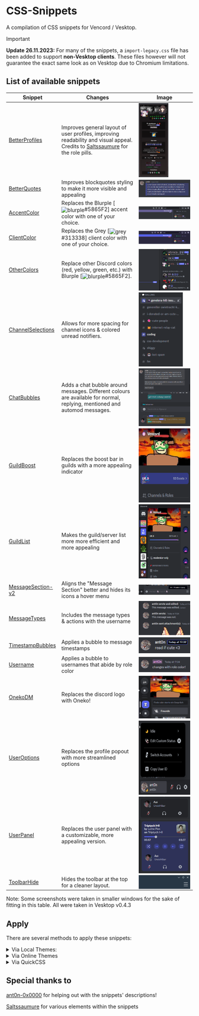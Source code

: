 # CSS-Snippets
A compilation of CSS snippets for Vencord / Vesktop.

> [!IMPORTANT]
> **Update 26.11.2023:** For many of the snippets, a `import-legacy.css` file has been added to support **non-Vesktop clients**. These files however will not guarantee the exact same look as on Vesktop due to Chromium limitations.

## List of available snippets

| Snippet    | Changes | Image |
| -------- | ------- | ------- |
| [BetterProfiles](BetterProfiles/import.css) | Improves general layout of user profiles, improving readability and visual appeal. Credits to [Saltssaumure](https://github.com/Saltssaumure) for the role pills. | <img valign='middle' alt='BetterProfiles' src='./docs/_media/BetterProfiles.png' height='200px'/> |
| [BetterQuotes](BetterQuotes/import.css) | Improves blockquotes styling to make it more visible and appealing | <img valign='middle' alt='BetterQuotes' src='./docs/_media/BetterQuotes.png'/> |
| [AccentColor](ChangeColor/AccentColor/import.css) | Replaces the Blurple [<img valign='middle' alt='blurple' src='https://readme-swatches.vercel.app/5865F2?style=circle&size=10'/>#5865F2] accent color with one of your choice. | <img valign='middle' alt='AccentColor' src='./docs/_media/AccentColor.png'/> |
| [ClientColor](ChangeColor/ClientColor/import.css) | Replaces the Grey [<img valign='middle' alt='grey' src='https://readme-swatches.vercel.app/313338?style=circle&size=10'/>#313338] client color with one of your choice. | <img valign='middle' alt='ClientColor' src='./docs/_media/ClientColor.png'/> |
| [OtherColors](ChangeColor/OtherColors/import.css) | Replace other Discord colors (red, yellow, green, etc.) with Blurple [<img valign='middle' alt='blurple' src='https://readme-swatches.vercel.app/5865F2?style=circle&size=10'/>#5865F2].| <img valign='middle' alt='OtherColors' src='./docs/_media/OtherColors.png'/> |
| [ChannelSelections](ChannelSelections/import.css) | Allows for more spacing for channel icons & colored unread notifiers. | <img valign='middle' alt='ChannelSelections' src='./docs/_media/ChannelSelections.png' height='200px'/> |
| [ChatBubbles](ChatBubbles/import.css) | Adds a chat bubble around messages. Different colours are available for normal, replying, mentioned and automod messages. | <img valign='middle' alt='ChatBubbles' src='./docs/_media/ChatBubbles.png'/> |
| [GuildBoost](GuildBoost/import.css) | Replaces the boost bar in guilds with a more appealing indicator | <img valign='middle' alt='GuildBoost' src='./docs/_media/GuildBoost.png' height='200px'/> |
| [GuildList](GuildList/import.css) | Makes the guild/server list more more efficient and more appealing |  <img valign='middle' alt='GuildList' src='./docs/_media/GuildList.png' height='200px'/> |
| [MessageSection-v2](MessageSection/v2/import.css) | Aligns the "Message Section" better and hides its icons a hover menu | <img valign='middle' alt='MessageSection-v2' src='./docs/_media/MessageSection-v2.png'/> |
| [MessageTypes](MessageUltilities/MessageTypes/import.css) | Includes the message types & actions with the username | <img valign='middle' alt='MessageTypes' src='./docs/_media/MessageTypes.png'/> |
| [TimestampBubbles](MessageUltilities/TimestampBubbles/import.css) | Applies a bubble to message timestamps | <img valign='middle' alt='TimestampBubbles' src='./docs/_media/TimestampBubbles.png'/> |
| [Username](MessageUltilities/Username/import.css) | Applies a bubble to usernames that abide by role color | <img valign='middle' alt='Username' src='./docs/_media/Username.png'/> |
| [OnekoDM](OnekoDM/import.css) | Replaces the discord logo with Oneko! | <img valign='middle' alt='OnekoDM' src='./docs/_media/OnekoDM.png'/> |
| [UserOptions](UserOptions/import.css) | Replaces the profile popout with more streamlined options | <img valign='middle' alt='UserOptions' src='./docs/_media/UserOptions.png' height='200px'/> |
| [UserPanel](UserPanel/import.css) | Replaces the user panel with a customizable, more appealing version. | <img valign='middle' alt='UserPanel' src='./docs/_media/UserPanel.png'/> |
| [ToolbarHide](UserPanel/import.css) | Hides the toolbar at the top for a cleaner layout. | <img valign='middle' alt='ToolbarHide' src='./docs/_media/ToolbarHide.png'/> |

Note: Some screenshots were taken in smaller windows for the sake of fitting in this table. All were taken in Vesktop v0.4.3

## Apply
There are several methods to apply these snippets:

<details>
  
<summary>Via Local Themes:</summary>

  + Click on the folders (and possibly subsequent folders) of the snippet you want until you see the file `import.css`
  + Download the file `import.css` from the folders
  + Open Settings > Vencord > Themes > Local Themes > Open Themes Folder
  + Paste the downloaded file into the **themes** folder

</details>

<details>
  
<summary>Via Online Themes</summary>

  + Click on the folders (and possibly subsequent folders) of the snippet you want until you see the file `import.css`
  + Click on that file, then click on the **Raw** button
  + A file will open on your browser, now copy the URL
  + Open Settings > Vencord > Themes > Online Themes
  + Paste the following link into **Theme Links**: `URL HERE`
  + Enter or mouse-click outside the Online Themes box to apply

</details>

<details>

<summary>Via QuickCSS</summary>

  + Click on the folders (and possibly subsequent folders) of the snippet you want until you see the file `import.css`
  + Click on that file, then click on the **Raw** button
  + A file will open on your browser, now copy the URL
  + Open Settings > Vencord > Vencord > Open QuickCSS File
  + Paste the following line as your **first line (ahead of any other custom CSS)**: `@import url(URL HERE);`
</details>

## Special thanks to
[ant0n-0x0000](https://github.com/ant0n-0x0000) for helping out with the snippets' descriptions!

[Saltssaumure](https://github.com/Saltssaumure) for various elements within the snippets

